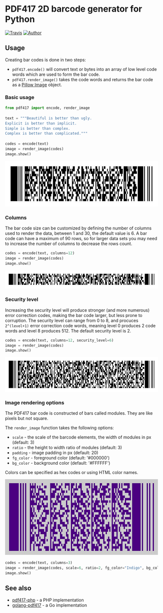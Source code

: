 PDF417 2D barcode generator for Python
======================================

[![Travis](https://img.shields.io/travis/ihabunek/pdf417-py.svg?maxAge=3600&style=flat-square)]()
[![Author](https://img.shields.io/badge/author-%40ihabunek-blue.svg?style=flat-square)](https://twitter.com/ihabunek)

## Usage

Creating bar codes is done in two steps:

* `pdf417.encode()` will convert text or bytes into an array of low level code
  words which are used to form the bar code.
* `pdf417.render_image()` takes the code words and returns the bar code as a
  [Pillow Image](https://pillow.readthedocs.io/en/3.3.x/reference/Image.html)
  object.

### Basic usage

```py
from pdf417 import encode, render_image

text = """Beautiful is better than ugly.
Explicit is better than implicit.
Simple is better than complex.
Complex is better than complicated."""

codes = encode(text)
image = render_image(codes)
image.show()
```

![Basic usage](images/1_basic.jpg)

### Columns

The bar code size can be customized by defining the number of columns used to
render the data, between 1 and 30, the default value is 6. A bar code can have a
maximum of 90 rows, so for larger data sets you may need to increase the number
of columns to decrease the rows count.

```py
codes = encode(text, columns=12)
image = render_image(codes)
image.show()
```

![Defining column count](images/2_columns.jpg)

### Security level

Increasing the security level will produce stronger (and more numerous) error
correction codes, making the bar code larger, but less prone to corruption. The
security level can range from 0 to 8, and procuces `2^(level+1)` error
correction code words, meaning level 0 produces 2 code words and level 8
produces 512. The default security level is 2.

```py
codes = encode(text, columns=12, security_level=6)
image = render_image(codes)
image.show()
```

![Defining security level](images/3_security_level.jpg)

### Image rendering options

The PDF417 bar code is constructed of bars called modules. They are like pixels
but not square.

The `render_image` function takes the following options:

* `scale` - the scale of the barcode elements, the width of modules in px (default: 3)
* `ratio` - the height to width ratio of modules (default: 3)
* `padding` - image padding in px (default: 20)
* `fg_color` - foreground color (default: '#000000')
* `bg_color` - background color (default: '#FFFFFF')

Colors can be specified as hex codes or using HTML color names.

![Defining security level](images/4_rendering.jpg)

```py
codes = encode(text, columns=3)
image = render_image(codes, scale=6, ratio=2, fg_color="Indigo", bg_color="#ccc")
image.show()
```

## See also

* [pdf417-php](https://github.com/ihabunek/pdf417-php) - a PHP implementation
* [golang-pdf417](https://github.com/ruudk/golang-pdf417) - a Go implementation
